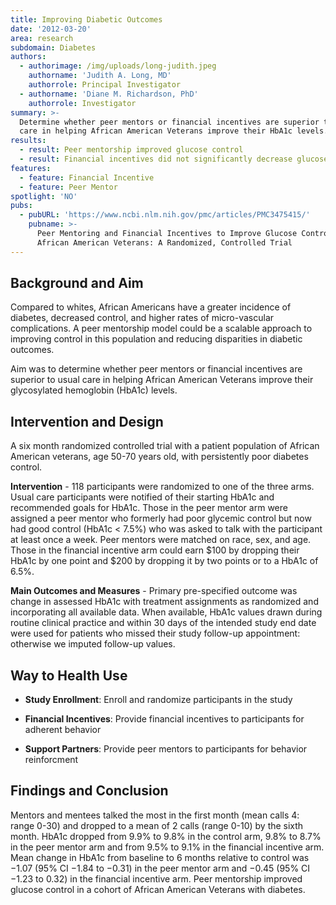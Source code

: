 ```yaml
---
title: Improving Diabetic Outcomes
date: '2012-03-20'
area: research
subdomain: Diabetes
authors:
  - authorimage: /img/uploads/long-judith.jpeg
    authorname: 'Judith A. Long, MD'
    authorrole: Principal Investigator
  - authorname: 'Diane M. Richardson, PhD'
    authorrole: Investigator
summary: >-
  Determine whether peer mentors or financial incentives are superior to usual
  care in helping African American Veterans improve their HbA1c levels.
results:
  - result: Peer mentorship improved glucose control
  - result: Financial incentives did not significantly decrease glucose control
features:
  - feature: Financial Incentive
  - feature: Peer Mentor
spotlight: 'NO'
pubs:
  - pubURL: 'https://www.ncbi.nlm.nih.gov/pmc/articles/PMC3475415/'
    pubname: >-
      Peer Mentoring and Financial Incentives to Improve Glucose Control in
      African American Veterans: A Randomized, Controlled Trial
---
```

## Background and Aim

Compared to whites, African Americans have a greater incidence of diabetes, decreased control, and higher rates of micro-vascular complications. A peer mentorship model could be a scalable approach to improving control in this population and reducing disparities in diabetic outcomes.

Aim was to determine whether peer mentors or financial incentives are superior to usual care in helping African American Veterans improve their glycosylated hemoglobin (HbA1c) levels.

## Intervention and Design

A six month randomized controlled trial with a patient population of African American veterans, age 50-70 years old, with persistently poor diabetes control.

**Intervention** - 118 participants were randomized to one of the three arms. Usual care participants were notified of their starting HbA1c and recommended goals for HbA1c. Those in the peer mentor arm were assigned a peer mentor who formerly had poor glycemic control but now had good control (HbA1c < 7.5%) who was asked to talk with the participant at least once a week. Peer mentors were matched on race, sex, and age. Those in the financial incentive arm could earn $100 by dropping their HbA1c by one point and $200 by dropping it by two points or to a HbA1c of 6.5%.

**Main Outcomes and Measures** - Primary pre-specified outcome was change in assessed HbA1c with treatment assignments as randomized and incorporating all available data. When available, HbA1c values drawn during routine clinical practice and within 30 days of the intended study end date were used for patients who missed their study follow-up appointment: otherwise we imputed follow-up values.

## Way to Health Use

- **Study Enrollment**: Enroll and randomize participants in the study

- **Financial Incentives**: Provide financial incentives to participants for adherent behavior

- **Support Partners**: Provide peer mentors to participants for behavior reinforcment

## Findings and Conclusion

Mentors and mentees talked the most in the first month (mean calls 4: range 0-30) and dropped to a mean of 2 calls (range 0-10) by the sixth month. HbA1c dropped from 9.9% to 9.8% in the control arm, 9.8% to 8.7% in the peer mentor arm and from 9.5% to 9.1% in the financial incentive arm. Mean change in HbA1c from baseline to 6 months relative to control was −1.07 (95% CI −1.84 to −0.31) in the peer mentor arm and −0.45 (95% CI −1.23 to 0.32) in the financial incentive arm.
Peer mentorship improved glucose control in a cohort of African American Veterans with diabetes.
